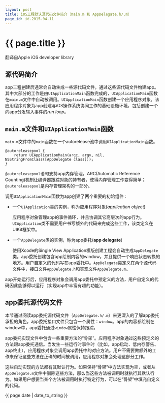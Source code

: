 ```yaml
---
layout: post
title: iOS工程默认源代码文件简介（main.m 和 AppDelegate.h/.m）
page_id: id-2015-04-11
---
```


# {{ page.title }}

翻译自Apple iOS developer library

## 源代码简介

app工程创建后通常会自动生成一些源代码文件，通过这些源代码文件构建app。其中大部分的工作是由`UIApplicationMain`函数完成的，`UIApplicationMain`函数在`main.m`文件中自动被调用。`UIApplicationMain`函数创建一个应用程序对象，该应用程序对象为app创建与iOS操作系统协同工作的基础设施环境，包括创建一个向app分发输入事件的*run loop*。

## `main.m`文件和`UIApplicationMain`函数

`main.m`文件中的`main`函数在一个autorelease池中调用`UIApplicationMain`函数。

    @autoreleasepool {
        return UIApplicationMain(argc, argv, nil, NSStringFromClass([AppDelegate class]));
    }

`@autoreleasepool`语句支持app内存管理。ARC(Automatic Reference Counting)机制让编译器跟踪对象的持有者，使得内存管理工作变得简单；`@autoreleasepool`是内存管理架构的一部分。

调用`UIApplicationMain`函数为app创建了两个重要的初始组件：

- 一个`UIApplication`类的实例，称为应用程序对象(*application object*)

    应用程序对象管理app的事件循环，并且协调其它高层次的app行为。`UIApplication`类不需要用户书写额外的代码来完成这些工作，该类定义在UIKit框架中。

- 一个`AppDelegate`类的实例，称为app委托(**app delegate**)

    使用Xcode的Single View Application模版创建工程会自动生成`AppDelegate`类。app委托创建包含app绘制内容的window，并且提供一个响应状态转换的地方。用户自定义的代码写在app委托中。`AppDelegate`类定义在两个源代码文件中，接口文件`AppDelegate.h`和实现文件`AppDelegate.m`。

app开始运行后，应用程序对象会调用app委托中预定义的方法，用户自定义的代码因此能够得以运行（实现app中丰富有趣的功能）。

## app委托源代码文件

本节通过阅读app委托源代码文件（`AppDelegate.h/.m`）来更深入的了解app委托承担的角色。app委托接口文件只包含一个属性：`window`。app的内容都绘制在window中，app委托通过`window`属性保持跟踪。

app委托实现文件中包含一些重要方法的“骨架”。应用程序对象通过这些预定义的方法跟app委托通信。当发生一些运行时事件时（比如，app启动、低内存警告、app终止），应用程序对象会调用app委托中的对应方法。用户不需要做额外的工作来保证这些方法在正确的时间被调用，应用程序对象会处理这部分工作。

这些自动实现的方法都有其默认行为。如果保持“骨架”中方法实现为空，或者从`AppDelegate.m`文件中删除这些方法，那么当这些方法被调用时就执行其默认行为。如果用户想要当某个方法被调用时执行特定行为，可以在“骨架”中填充自定义的代码。

{{ page.date | date_to_string }}

